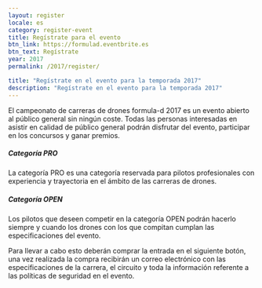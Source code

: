 ```yaml
---
layout: register
locale: es
category: register-event
title: Regístrate para el evento
btn_link: https://formulad.eventbrite.es
btn_text: Regístrate
year: 2017
permalink: /2017/register/

title: "Regístrate en el evento para la temporada 2017"
description: "Regístrate en el evento para la temporada 2017"
---
```


El campeonato de carreras de drones formula-d 2017 es un
evento abierto al público general sin ningún coste.
Todas las personas interesadas en asistir en calidad
de público general podrán disfrutar del
evento, participar en los concursos y ganar premios.

<h5> <span><span class="text-main-1">Categoría</span> PRO</span></h5>

La categoría PRO es una categoría reservada para pilotos 
profesionales con experiencia y trayectoria en el ámbito
de las carreras de drones.

<h5> <span><span class="text-main-1">Categoría</span> OPEN</span></h5>

Los pilotos que deseen competir en la categoría OPEN podrán hacerlo
siempre y cuando los drones con los que compitan cumplan las especificaciones
del evento.

Para llevar a cabo esto deberán comprar la entrada en el siguiente botón,
una vez realizada la compra recibirán un correo electrónico con las especificaciones
de la carrera, el circuito y toda la información referente a las políticas de
seguridad en el evento.

